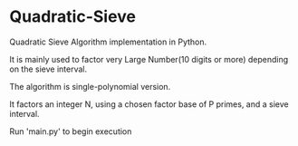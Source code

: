 # Quadratic-Sieve
Quadratic Sieve Algorithm implementation in Python.

It is mainly used to factor very Large Number(10 digits or more) depending on the sieve interval.

The algorithm is single-polynomial version.

It factors an integer N, using a chosen factor base of P primes, and a sieve interval.

Run 'main.py' to begin execution
